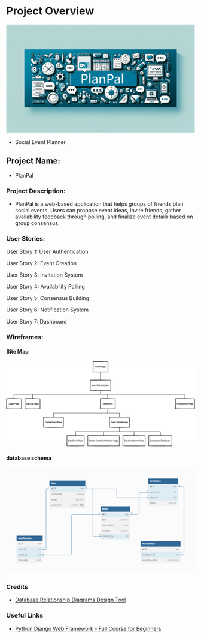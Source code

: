 # Project Overview

![PlanPal banner](<planpal banner.png>)

- Social Event Planner

## Project Name:

- PlanPal

### Project Description:

- PlanPal is a web-based application that helps groups of friends plan social events. Users can propose event ideas, invite friends, gather availability feedback through polling, and finalize event details based on group consensus.

### User Stories:

<!-- TODO - Create table of user stories -->

User Story 1: User Authentication

User Story 2: Event Creation

User Story 3: Invitation System

User Story 4: Availability Polling

User Story 5: Consensus Building

User Story 6: Notification System

User Story 7: Dashboard

### Wireframes:

#### Site Map

![site map](site-map.png)

#### database schema

![data base schema](<database model.png>)

### Credits

- [Database Relationship Diagrams Design Tool](https://dbdiagram.io/)

### Useful Links

- [Python Django Web Framework - Full Course for Beginners](https://www.youtube.com/watch?v=F5mRW0jo-U4&t=302s)

